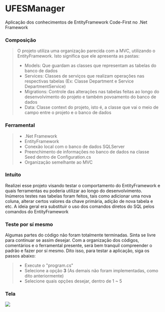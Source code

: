 # UFESManager
Aplicação dos conhecimentos de EntityFramework Code-First no .Net Framework

### Composição
> O projeto utiliza uma organização parecida com a MVC, utilizando o EntityFramework. Isto significa que ele apresenta as pastas:
> * Models: Que guardam as classes que representam as tabelas do banco de dados
> * Services: Classes de serviços que realizam operações nas respectivas tabelas (Ex: Classe Department e Service DepartmentService)
> * Migrations: Controle das alterações nas tabelas feitas ao longo do desenvolvimento do projeto e também povoamento do banco de dados
> * Data: Classe context do projeto, isto é, a classe que vai o meio de campo entre o projeto e o banco de dados

### Ferramental
> * .Net Framework
> * EntityFramework
> * Conexão local com o banco de dados SQLServer
> * Preenchimento de informações no banco de dados na classe Seed dentro de Configuration.cs
> * Organização semelhante ao MVC

### Intuito
Realizei esse projeto visando testar o comportamento do EntityFramework e quais ferramentas eu poderia utilizar ao longo do desenvolvimento.
Inúmeros testes nas tabelas foram feitos, tais como adicionar uma nova coluna, alterar certos valores da chave primária, adição de nova tabela e etc.
A ideia geral era substituir o uso dos comandos diretos do SQL pelos comandos do EntityFramework

### Teste por sí mesmo
Algumas partes do código não foram totalmente terminadas. Sinta se livre para continuar se assim desejar. Com a organização dos códigos, comentários e o ferramental
presente, será bem tranquil compreender o padrão e fazer por sí mesmo. Dito isso, para testar a aplicação, siga os passos abaixo:
> * Execute o "program.cs"
> * Selecione a opção **3** (As demais não foram implementadas, como dito anteriormente)
> * Selecione quais opções desejar, dentro de 1 ~ 5

### Tela
![](https://github.com/luteciorv/UFESManager/edit/master/Interface.PNG?raw=true)
